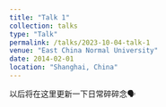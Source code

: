 ```yaml
---
title: "Talk 1"
collection: talks
type: "Talk"
permalink: /talks/2023-10-04-talk-1
venue: "East China Normal University"
date: 2014-02-01
location: "Shanghai, China"
---
```


以后将在这里更新一下日常碎碎念🗣️
